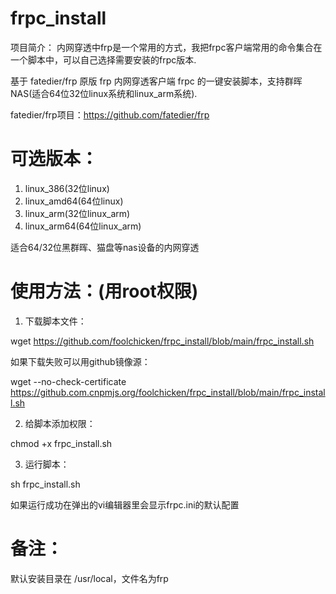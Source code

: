 # frpc_install
项目简介：
内网穿透中frp是一个常用的方式，我把frpc客户端常用的命令集合在一个脚本中，可以自己选择需要安装的frpc版本.

基于 fatedier/frp 原版 frp 内网穿透客户端 frpc 的一键安装脚本，支持群晖NAS(适合64位32位linux系统和linux_arm系统).

fatedier/frp项目：https://github.com/fatedier/frp
# 可选版本：
1. linux_386(32位linux)
2. linux_amd64(64位linux)
3. linux_arm(32位linux_arm)
4. linux_arm64(64位linux_arm)

适合64/32位黑群晖、猫盘等nas设备的内网穿透
# 使用方法：(用root权限)
1. 下载脚本文件：

wget https://github.com/foolchicken/frpc_install/blob/main/frpc_install.sh

如果下载失败可以用github镜像源：

wget --no-check-certificate https://github.com.cnpmjs.org/foolchicken/frpc_install/blob/main/frpc_install.sh

2. 给脚本添加权限：

chmod +x frpc_install.sh

3. 运行脚本：

sh frpc_install.sh

如果运行成功在弹出的vi编辑器里会显示frpc.ini的默认配置

# 备注：
默认安装目录在 /usr/local，文件名为frp
